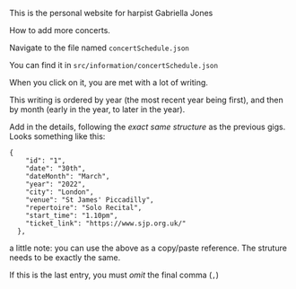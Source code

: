 This is the personal website for harpist Gabriella Jones

How to add more concerts. 

Navigate to the file named `concertSchedule.json`

You can find it in `src/information/concertSchedule.json`

When you click on it, you are met with a lot of writing. 

This writing is ordered by year (the most recent year being first), and then by month (early in the year, to later in the year).

Add in the details, following the *exact same structure* as the previous gigs. Looks something like this: 


```
{
    "id": "1",
    "date": "30th",
    "dateMonth": "March",
    "year": "2022",
    "city": "London",
    "venue": "St James' Piccadilly",
    "repertoire": "Solo Recital",
    "start_time": "1.10pm",
    "ticket_link": "https://www.sjp.org.uk/"
  },
```

a little note: you can use the above as a copy/paste reference. The struture needs to be exactly the same. 

If this is the last entry, you must *omit* the final comma (`,`)
